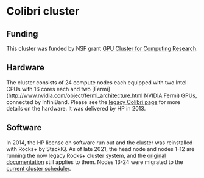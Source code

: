 # Colibri cluster

## Funding
This cluster was funded by NSF grant [GPU Cluster for Computing Research](http://www.nsf.gov/awardsearch/showAward.do?AwardNumber=0958354).
## Hardware
The cluster consists of 24 compute nodes each equipped with two Intel CPUs with 16 cores each and two [Fermi](http://www.nvidia.com/object/fermi_architecture.html NVIDIA Fermi) GPUs, connected by InfiniBand. Please see the [legacy Colibri page](http://math.ucdenver.edu/colibri) for more details on the hardware. It was delivered by HP in 2013. 
## Software
In 2014, the HP license on software run out and the cluster was reinstalled with Rocks+ by StackIQ. As of late 2021, the head node and nodes 1-12 are running the now legacy Rocks+ cluster system, and the [original documentation](http://ccm.ucdenver.edu/wiki/Category:Colibri_cluster) still applies to them. Nodes 13-24 were migrated to the [current cluster scheduler](../clusters_guide). 



